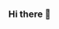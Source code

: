 ### Hi there 👋

<!--
**trimstray/trimstray** is a ✨ _special_ ✨ repository because its `README.md` (this file) appears on your GitHub profile.

🔭 I'm a System and Network (tiny) Administrator.

⚡ I post my ongoing research at https://blkcipher.pl.

## Some of my Github Stats

![trimstray github stats](https://github-readme-stats.vercel.app/api?username=trimstray&show_icons=true)
